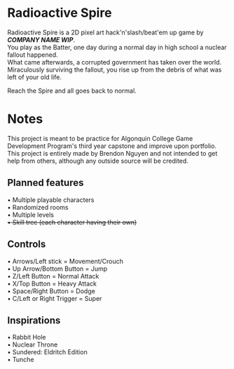 # Radioactive Spire

Radioactive Spire is a 2D pixel art hack'n'slash/beat'em up game by ***COMPANY NAME WIP***.<br/>
You play as the Batter, one day during a normal day in high school a nuclear fallout happened.<br/>
What came afterwards, a corrupted government has taken over the world.<br/>
Miraculously surviving the fallout, you rise up from the debris of what was left of your old life.<br/>

Reach the Spire and all goes back to normal.

# Notes

This project is meant to be practice for Algonquin College Game Development Program's third year capstone and improve upon portfolio.<br/>
This project is entirely made by Brendon Nguyen and not intended to get help from others, although any outside source will be credited.<br/>

## Planned features

• Multiple playable characters<br/>
• Randomized rooms<br/>
• Multiple levels<br/>
~~• Skill tree (each character having their own)~~<br/>

## Controls

• Arrows/Left stick = Movement/Crouch<br/>
• Up Arrow/Bottom Button = Jump<br/>
• Z/Left Button = Normal Attack<br/>
• X/Top Button = Heavy Attack<br/>
• Space/Right Button = Dodge<br/>
• C/Left or Right Trigger = Super<br/>

## Inspirations

• Rabbit Hole<br/>
• Nuclear Throne<br/>
• Sundered: Eldritch Edition<br/>
• Tunche<br/>
